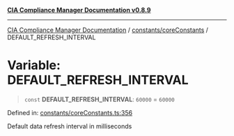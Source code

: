 [**CIA Compliance Manager Documentation v0.8.9**](../../../README.md)

***

[CIA Compliance Manager Documentation](../../../modules.md) / [constants/coreConstants](../README.md) / DEFAULT\_REFRESH\_INTERVAL

# Variable: DEFAULT\_REFRESH\_INTERVAL

> `const` **DEFAULT\_REFRESH\_INTERVAL**: `60000` = `60000`

Defined in: [constants/coreConstants.ts:356](https://github.com/Hack23/cia-compliance-manager/blob/e1ae27dd41c4ccea8a13cdec993022242a97dce3/src/constants/coreConstants.ts#L356)

Default data refresh interval in milliseconds

